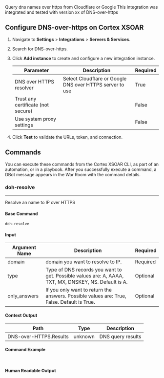 Query dns names over https from Cloudflare or Google
This integration was integrated and tested with version xx of DNS-over-https

## Configure DNS-over-https on Cortex XSOAR

1. Navigate to **Settings** > **Integrations** > **Servers & Services**.
2. Search for DNS-over-https.
3. Click **Add instance** to create and configure a new integration instance.

    | **Parameter** | **Description** | **Required** |
    | --- | --- | --- |
    | DNS over HTTPS resolver | Select Cloudflare or Google DNS over HTTPS server to use | True |
    | Trust any certificate (not secure) |  | False |
    | Use system proxy settings |  | False |

4. Click **Test** to validate the URLs, token, and connection.
## Commands
You can execute these commands from the Cortex XSOAR CLI, as part of an automation, or in a playbook.
After you successfully execute a command, a DBot message appears in the War Room with the command details.
### doh-resolve
***
Resolve an name to IP over HTTPS


#### Base Command

`doh-resolve`
#### Input

| **Argument Name** | **Description** | **Required** |
| --- | --- | --- |
| domain | domain you want to resolve to IP. | Required | 
| type | Type of DNS records you want to get. Possible values are: A, AAAA, TXT, MX, DNSKEY, NS. Default is A. | Optional | 
| only_answers | If you only want to return the answers. Possible values are: True, False. Default is True. | Optional | 


#### Context Output

| **Path** | **Type** | **Description** |
| --- | --- | --- |
| DNS-over-HTTPS.Results | unknown | DNS query results | 


#### Command Example
``` ```

#### Human Readable Output


